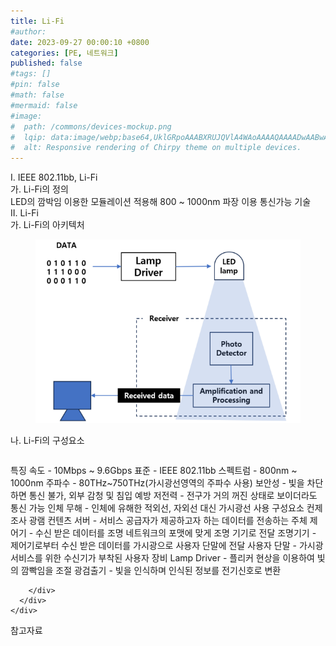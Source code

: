 ```yaml
---
title: Li-Fi
#author: 
date: 2023-09-27 00:00:10 +0800
categories: [PE, 네트워크]
published: false
#tags: []
#pin: false
#math: false
#mermaid: false
#image:
#  path: /commons/devices-mockup.png
#  lqip: data:image/webp;base64,UklGRpoAAABXRUJQVlA4WAoAAAAQAAAADwAABwAAQUxQSDIAAAARL0AmbZurmr57yyIiqE8oiG0bejIYEQTgqiDA9vqnsUSI6H+oAERp2HZ65qP/VIAWAFZQOCBCAAAA8AEAnQEqEAAIAAVAfCWkAALp8sF8rgRgAP7o9FDvMCkMde9PK7euH5M1m6VWoDXf2FkP3BqV0ZYbO6NA/VFIAAAA
#  alt: Responsive rendering of Chirpy theme on multiple devices.
---
```


<div class="post-wrap">
  <div class="para">
    <div class="para-title">
      I. IEEE 802.11bb, Li-Fi
    </div>
    <div class="para-cntnt">
      <div class="para">
        <div class="para-title">
          가. Li-Fi의 정의
        </div>
        <div class="para-cntnt">
             LED의 깜박임 이용한 모듈레이션 적용해 800 ~ 1000nm 파장 이용 통신가능 기술
        </div>
      </div>
    </div>
  </div>
  
  <div class="para">
    <div class="para-title">
      II. Li-Fi
    </div>
    <div class="para-cntnt">
      <div class="para">
        <div class="para-title">
          가. Li-Fi의 아키텍처
        </div>
        <div class="para-cntnt">
          <figure class="post-figure">
            <img src="/assets/img/posts/Li-Fi.png" alt="Li-Fi">
<!--            <figcaption>Source: Unveiling the Metaverse: Exploring Emerging Trends, Multifaceted Perspectives, and Future Challenges</figcaption>-->
          </figure>
        </div>
      </div>
      <div class="para">
        <div class="para-title">
          나. Li-Fi의 구성요소
        </div>
        <div class="para-cntnt">
          <table class="post-table">
          </table>
          특징
  속도 - 10Mbps ~ 9.6Gbps
  표준 - IEEE 802.11bb
  스펙트럼 - 800nm ~ 1000nm
  주파수 - 80THz~750THz(가시광선영역의 주파수 사용)
  보안성 - 빛을 차단하면 통신 불가, 외부 감청 및 침입 예방
  저전력 - 전구가 거의 꺼진 상태로 보이더라도 통신 가능
  인체 무해 - 인체에 유해한 적외선, 자외선 대신 가시광선 사용
구성요소 컨제조사 광램
  컨텐츠 서버 - 서비스 공급자가 제공하고자 하는 데이터를 전송하는 주체
  제어기 - 수신 받은 데이터를 조명 네트워크의 포맷에 맞게 조명 기기로 전달
  조명기기 - 제어기로부터 수신 받은 데이터를 가시광으로 사용자 단말에 전달
  사용자 단말 - 가시광 서비스를 위한 수신기가 부착된 사용자 장비
  Lamp Driver - 플리커 현상을 이용하여 빛의 깜빡임을 조절
  광검출기 - 빛을 인식하며 인식된 정보를 전기신호로 변환

        </div>
      </div>
    </div>
  </div>

  <div class="refr-wrap">
    <div class="refr-title">
        참고자료
    </div>
    <ol class="refr-list">
    <!--    <li>(나현식, 최대선) <a target="_blank" href="https://scienceon.kisti.re.kr/commons/util/originalView.do?cn=JAKO202225948430499&oCn=JAKO202225948430499&dbt=JAKO&journal=NJOU00291864">메타버스 보안 위협 요소 및 대응 방안 검토</a></li>-->
    <!--    <li>(M. Uddin, S. Manickam, H. Ullah, M. Obaidat and A. Dandoush) <a target="_blank" href="https://ieeexplore.ieee.org/abstract/document/10138386">Unveiling the Metaverse: Exploring Emerging Trends, Multifaceted Perspectives, and Future Challenges</a></li>-->
    </ol>
  </div>
</div>
